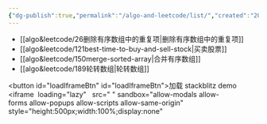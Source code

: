 ```yaml
---
{"dg-publish":true,"permalink":"/algo-and-leetcode/list/","created":"2024-05-13T13:17:09.640+08:00","updated":"2024-05-14T11:02:17.875+08:00"}
---
```


+ [[algo&leetcode/26删除有序数组中的重复项\|删除有序数组中的重复项]]
+ [[algo&leetcode/121best-time-to-buy-and-sell-stock\|买卖股票]]
+ [[algo&leetcode/150merge-sorted-array\|合并有序数组]]
+ [[algo&leetcode/189轮转数组\|轮转数组]]

<button id="loadIframeBtn" id="loadIframeBtn">加载 stackblitz demo</button>
<iframe 
	 loading="lazy"  
	 src=" "
	 sandbox="allow-modals allow-forms allow-popups allow-scripts allow-same-origin"
	 style="height:500px;width:100%;display:none" 
>
</iframe>

<style>
#loadIframeBtn:hover { background-color: #e67e22; color: #fff; transition: all ease-in-out 0.5s}
#loadIframeBtn { width: 100%; }
</style>
<script>
    document.getElementById('loadIframeBtn').addEventListener('click', function() {
        var iframe = document.getElementById('lazyIframe');
        iframe.src = 'https://stackblitz.com/edit/daisyui-react-vite-hbar4g?file=src%2FApp.jsx'; // 在这里替换为实际的 URL
        iframe.sandbox="allow-modals allow-forms allow-popups allow-scripts allow-same-origin"
        iframe.style.display = 'block';
    });
</script>


